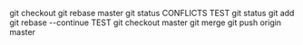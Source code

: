 git checkout <branch>
git rebase master
git status
CONFLICTS
TEST
git status
git add <file>
git rebase --continue
TEST
git checkout master
git merge <branch>
git push origin master
